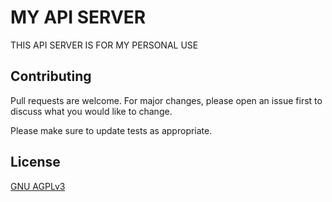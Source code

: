 # MY API SERVER

THIS API SERVER IS FOR MY PERSONAL USE

## Contributing

Pull requests are welcome. For major changes, please open an issue first to discuss what you would like to change.

Please make sure to update tests as appropriate.

## License

[GNU AGPLv3](https://choosealicense.com/licenses/agpl-3.0/)
